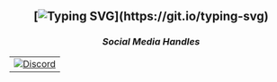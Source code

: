 <h2 align="center">

 [![Typing SVG](https://readme-typing-svg.herokuapp.com?font=Fira+Code&pause=1000&color=F7F7F7&random=false&width=435&lines=Hey+im+actavis!;I+code+python%2C+js%2C+HTML%2C+and+more!)](https://git.io/typing-svg)

</h2>

<h3 align='center'><i>Social Media Handles</i></h3>
<p align='center'>

<table width="auto" align='center'>
<tr>
    <td align='center' width="auto">
        <a href="https://discord.com/users/1145740797891850462"><img src="https://lanyard-profile-readme.vercel.app/api/1145740797891850462?theme=dark&bg=00000000&animated=true&hideDiscrim=false&borderRadius=30px&idleMessage=Probably%20doing%20something%20else..." alt="Discord"></a>
    </td>
</tr>
</table>
